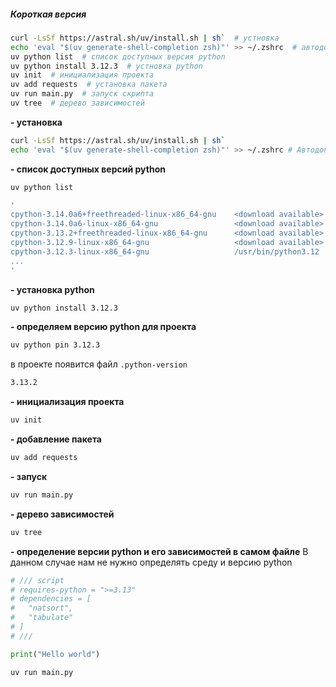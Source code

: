##### Короткая версия
```bash
curl -LsSf https://astral.sh/uv/install.sh | sh`  # устновка
echo 'eval "$(uv generate-shell-completion zsh)"' >> ~/.zshrc  # автодополнение
uv python list  # список доступных версия python
uv python install 3.12.3  # устновка python
uv init  # инициализация проекта
uv add requests  # установка пакета
uv run main.py  # запуск скрипта
uv tree  # дерево зависимостей
```

**- установка**
```bash
curl -LsSf https://astral.sh/uv/install.sh | sh`
echo 'eval "$(uv generate-shell-completion zsh)"' >> ~/.zshrc # Автодополнение
```

**- список доступных версий python**
```bash
uv python list

'
cpython-3.14.0a6+freethreaded-linux-x86_64-gnu    <download available>
cpython-3.14.0a6-linux-x86_64-gnu                 <download available>
cpython-3.13.2+freethreaded-linux-x86_64-gnu      <download available>
cpython-3.12.9-linux-x86_64-gnu                   <download available>
cpython-3.12.3-linux-x86_64-gnu                   /usr/bin/python3.12
...
'
```

**- установка python**
```bash
uv python install 3.12.3
```

**- определяем версию python для проекта**
```bash
uv python pin 3.12.3
```
в проекте появится файл `.python-version`
```bash
3.13.2
```

**- инициализация проекта**
```bash
uv init
```

**- добавление пакета**
```bash
uv add requests
```

**- запуск**
```bash
uv run main.py
```

**- дерево зависимостей**
```bash
uv tree
```

**- определение версии python и его зависимостей в самом файле**
В данном случае нам не нужно определять среду и версию python
```python
# /// script
# requires-python = ">=3.13"
# dependencies = [
#   "natsort",
#   "tabulate"
# ]
# ///

print("Hello world")
```

```bash
uv run main.py
```
